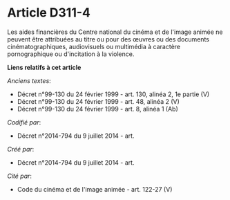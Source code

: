 # Article D311-4

Les aides financières du Centre national du cinéma et de l'image animée ne peuvent être attribuées au titre ou pour des
œuvres ou des documents cinématographiques, audiovisuels ou multimédia à caractère pornographique ou d'incitation à la
violence.

**Liens relatifs à cet article**

_Anciens textes_:

  - Décret n°99-130 du 24 février 1999 - art. 130, alinéa 2, 1e partie (V)
  - Décret n°99-130 du 24 février 1999 - art. 48, alinéa 2 (V)
  - Décret n°99-130 du 24 février 1999 - art. 8, alinéa 1 (Ab)

_Codifié par_:

  - Décret n°2014-794 du 9 juillet 2014 - art.

_Créé par_:

  - Décret n°2014-794 du 9 juillet 2014 - art.

_Cité par_:

  - Code du cinéma et de l'image animée - art. 122-27 (V)
